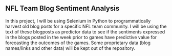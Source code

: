 ## NFL Team Blog Sentiment Analysis

In this project, I will be using Selenium in Python to programmatically harvest old blog posts for a specific NFL team community. I will be using the text of these blogposts as predictor data to see if the sentiments expressed in the blogs posted in the week prior to games have predictive value for forecasting the outcomes of the games. Some proprietary data (blog names/links and other data) will be kept out of the repository.
